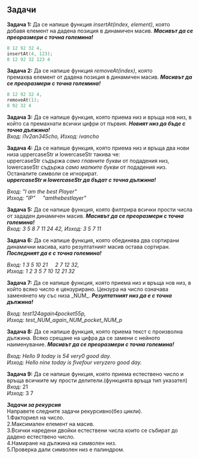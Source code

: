 ## Задачи
**Задача 1:** Да се напише функция *insertAt(index, element)*, която  
добавя елемент на дадена позиция в динамичен масив. ***Масивът да се преоразмери с точна големина!***  
```c++ 
8 12 92 32 4,
insertAt(4, 123);
8 12 92 32 123 4
```

**Задача 2:** Да се напише функция *removeAt(index)*, която  
премахва елемент от дадена позиция в динамичен масив. ***Масивът да се преоразмери с точна големина!***  
```c++ 
8 12 92 32 4,
removeAt(1);
8 92 32 4
```

**Задача 3:** Да се напише функция, която приема низ и връща нов низ, в който са премахнати всички цифри от първия. ***Новият низ да бъде с точна дължина!***  
*Вход: i1v2an345cho, Изход: ivancho*  

**Задача 4:** Да се напише функция, която приема низ и връща два нови низа uppercaseStr и lowercaseStr такива че:  
uppercaseStr съдържа *само главните букви* от подадения низ,  
lowercaseStr съдържа *само малките букви* от подадения низ.  
Останалите символи се игнорират.  
 ***uppercaseStr и lowercaseStr да бъдат с точна дължина!***  
 
*Вход: "I am the best Player"  
Изход: "IP" &nbsp;&nbsp;&nbsp; "amthebestlayer"*  

**Задача 5:** Да се напише функция, която филтрира всички прости числа от зададен динамичен масив. ***Масивът да се преоразмери с точна големина!***  
*Вход: 3 5 8 7 11 24 42, Изход: 3 5 7 11*  

**Задача 6:** Да се напише функция, която обединява два сортирани динамични масива, като резултатният масив остава сортиран.  ***Последният да е с точна големина!***  

*Вход: 1 3 5 10 21 &nbsp;&nbsp;&nbsp; 2 7 12 32,  
Изход: 1 2 3 5 7 10 12 21 32*  

**Задача 7:** Да се напише функция, която приема низ и връща нов низ, в който всяко число е цензурирано. Цензура на число означава заменянето му със низа \_NUM\_. ***Резултатният низ да е с точна дължина!***  

*Вход: test124again4pocket55p,  
Изход: test_NUM_again_NUM_pocket_NUM_p*  

**Задача 8:** Да се напише функция, която приема текст с произволна дължина. Всяко срещане на цифра да се замени с нейното наименувание.
  ***Масивът да се преоразмери с точна големина!*** 

 *Вход: Hello 9 today is 54 very0 good day.  
Изход: Hello nine today is fivefour veryzero good day.*  

**Задача 9:** Да се напише функция, която приема естествено число и връща всичките му прости делители.(функцията връща тип указател)
*Вход:* 21                                                                                                                                                         
*Изход:* 3 7

***Задачи за рекурсия***                                                                                                              
Направете следните задачи рекурсивно(без цикли).                                                                                                           
1.Факториел на число.                                                                                                           
2.Максимален елемент на масив.                                                                                                           
3.Всички наредени двойки естествени числа които се събират до дадено естествено число.                                                                                 
4.Намиране на дължина на символен низ.                                                                                                           
5.Проверка дали символен низ е палиндром.                                                                                                           
